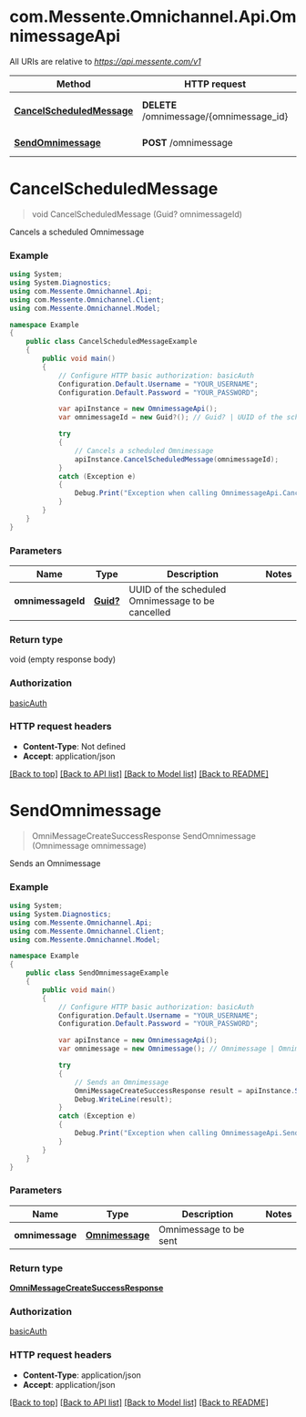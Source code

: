 # com.Messente.Omnichannel.Api.OmnimessageApi

All URIs are relative to *https://api.messente.com/v1*

Method | HTTP request | Description
------------- | ------------- | -------------
[**CancelScheduledMessage**](OmnimessageApi.md#cancelscheduledmessage) | **DELETE** /omnimessage/{omnimessage_id} | Cancels a scheduled Omnimessage
[**SendOmnimessage**](OmnimessageApi.md#sendomnimessage) | **POST** /omnimessage | Sends an Omnimessage


<a name="cancelscheduledmessage"></a>
# **CancelScheduledMessage**
> void CancelScheduledMessage (Guid? omnimessageId)

Cancels a scheduled Omnimessage

### Example
```csharp
using System;
using System.Diagnostics;
using com.Messente.Omnichannel.Api;
using com.Messente.Omnichannel.Client;
using com.Messente.Omnichannel.Model;

namespace Example
{
    public class CancelScheduledMessageExample
    {
        public void main()
        {
            // Configure HTTP basic authorization: basicAuth
            Configuration.Default.Username = "YOUR_USERNAME";
            Configuration.Default.Password = "YOUR_PASSWORD";

            var apiInstance = new OmnimessageApi();
            var omnimessageId = new Guid?(); // Guid? | UUID of the scheduled Omnimessage to be cancelled

            try
            {
                // Cancels a scheduled Omnimessage
                apiInstance.CancelScheduledMessage(omnimessageId);
            }
            catch (Exception e)
            {
                Debug.Print("Exception when calling OmnimessageApi.CancelScheduledMessage: " + e.Message );
            }
        }
    }
}
```

### Parameters

Name | Type | Description  | Notes
------------- | ------------- | ------------- | -------------
 **omnimessageId** | [**Guid?**](Guid?.md)| UUID of the scheduled Omnimessage to be cancelled | 

### Return type

void (empty response body)

### Authorization

[basicAuth](../README.md#basicAuth)

### HTTP request headers

 - **Content-Type**: Not defined
 - **Accept**: application/json

[[Back to top]](#) [[Back to API list]](../README.md#documentation-for-api-endpoints) [[Back to Model list]](../README.md#documentation-for-models) [[Back to README]](../README.md)

<a name="sendomnimessage"></a>
# **SendOmnimessage**
> OmniMessageCreateSuccessResponse SendOmnimessage (Omnimessage omnimessage)

Sends an Omnimessage

### Example
```csharp
using System;
using System.Diagnostics;
using com.Messente.Omnichannel.Api;
using com.Messente.Omnichannel.Client;
using com.Messente.Omnichannel.Model;

namespace Example
{
    public class SendOmnimessageExample
    {
        public void main()
        {
            // Configure HTTP basic authorization: basicAuth
            Configuration.Default.Username = "YOUR_USERNAME";
            Configuration.Default.Password = "YOUR_PASSWORD";

            var apiInstance = new OmnimessageApi();
            var omnimessage = new Omnimessage(); // Omnimessage | Omnimessage to be sent

            try
            {
                // Sends an Omnimessage
                OmniMessageCreateSuccessResponse result = apiInstance.SendOmnimessage(omnimessage);
                Debug.WriteLine(result);
            }
            catch (Exception e)
            {
                Debug.Print("Exception when calling OmnimessageApi.SendOmnimessage: " + e.Message );
            }
        }
    }
}
```

### Parameters

Name | Type | Description  | Notes
------------- | ------------- | ------------- | -------------
 **omnimessage** | [**Omnimessage**](Omnimessage.md)| Omnimessage to be sent | 

### Return type

[**OmniMessageCreateSuccessResponse**](OmniMessageCreateSuccessResponse.md)

### Authorization

[basicAuth](../README.md#basicAuth)

### HTTP request headers

 - **Content-Type**: application/json
 - **Accept**: application/json

[[Back to top]](#) [[Back to API list]](../README.md#documentation-for-api-endpoints) [[Back to Model list]](../README.md#documentation-for-models) [[Back to README]](../README.md)

